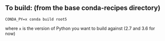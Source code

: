 To build: (from the base conda-recipes directory)
---------------
```
CONDA_PY=x conda build root5
```

where ```x``` is the version of Python you want to build against (2.7 and 3.6 for now)

